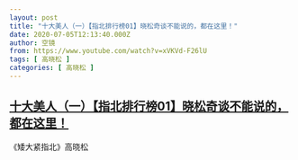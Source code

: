 ```yaml
---
layout: post
title: "十大美人（一）【指北排行榜01】晓松奇谈不能说的，都在这里！"
date: 2020-07-05T12:13:40.000Z
author: 空镜
from: https://www.youtube.com/watch?v=xVKVd-F26lU
tags: [ 高晓松 ]
categories: [ 高晓松 ]
---
```

<!--1593951220000-->
[十大美人（一）【指北排行榜01】晓松奇谈不能说的，都在这里！](https://www.youtube.com/watch?v=xVKVd-F26lU)
------

<div>
《矮大紧指北》高晓松
</div>
